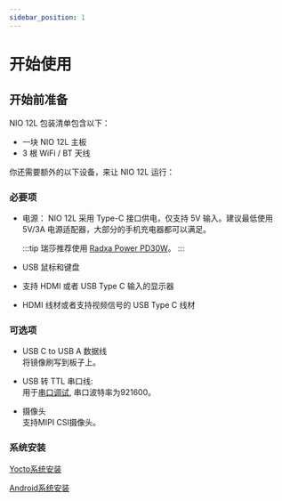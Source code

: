 ```yaml
---
sidebar_position: 1
---
```


# 开始使用

## 开始前准备

NIO 12L 包装清单包含以下：

- 一块 NIO 12L 主板
- 3 根 WiFi / BT 天线

你还需要额外的以下设备，来让 NIO 12L 运行：

### 必要项

- 电源：
  NIO 12L 采用 Type-C 接口供电，仅支持 5V 输入。建议最低使用 5V/3A 电源适配器，大部分的手机充电器都可以满足。

  :::tip
  瑞莎推荐使用 [Radxa Power PD30W](/accessories/pd_30w)。
  :::

- USB 鼠标和键盘

- 支持 HDMI 或者 USB Type C 输入的显示器

- HDMI 线材或者支持视频信号的 USB Type C 线材

### 可选项

- USB C to USB A 数据线  
  将镜像刷写到板子上。

- USB 转 TTL 串口线:  
  用于[串口调试](./low-level-dev/serial), 串口波特率为921600。

- 摄像头  
  支持MIPI CSI摄像头。

### 系统安装

[Yocto系统安装](/nio/nio12l/install-yocto-system)

[Android系统安装](/nio/nio12l/android/install-android-system)
